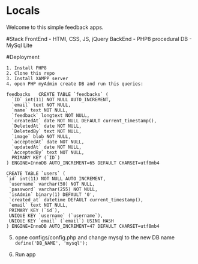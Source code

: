 # Locals

Welcome to this simple feedback apps.

#Stack
  FrontEnd - HTMl, CSS, JS, jQuery
  BackEnd - PHP8 procedural
  DB - MySql Lite

#Deployment

    1. Install PHP8
    2. Clone this repo
    3. Install XAMPP server
    4. open PHP myAdmin create DB and run this queries: 

```sqlite
feedbacks	CREATE TABLE `feedbacks` (
  `ID` int(11) NOT NULL AUTO_INCREMENT,
  `email` text NOT NULL,
  `name` text NOT NULL,
  `feedback` longtext NOT NULL,
  `createdAt` date NOT NULL DEFAULT current_timestamp(),
  `DeletedAt` date NOT NULL,
  `DeletedBy` text NOT NULL,
  `image` blob NOT NULL,
  `acceptedAt` date NOT NULL,
  `updatedAt` date NOT NULL,
  `AcceptedBy` text NOT NULL,
  PRIMARY KEY (`ID`)
) ENGINE=InnoDB AUTO_INCREMENT=65 DEFAULT CHARSET=utf8mb4	

```

```sqlite
CREATE TABLE `users` ( 
`id` int(11) NOT NULL AUTO_INCREMENT,
 `username` varchar(50) NOT NULL,
 `password` varchar(255) NOT NULL,
 `isAdmin` binary(1) DEFAULT '0',
 `created_at` datetime DEFAULT current_timestamp(),
 `email` text NOT NULL,
 PRIMARY KEY (`id`),
 UNIQUE KEY `username` (`username`),
 UNIQUE KEY `email` (`email`) USING HASH
) ENGINE=InnoDB AUTO_INCREMENT=47 DEFAULT CHARSET=utf8mb4
```

5. opne configs/config.php and change mysql to the new DB name  `define('DB_NAME', 'mysql');`

6. Run app

